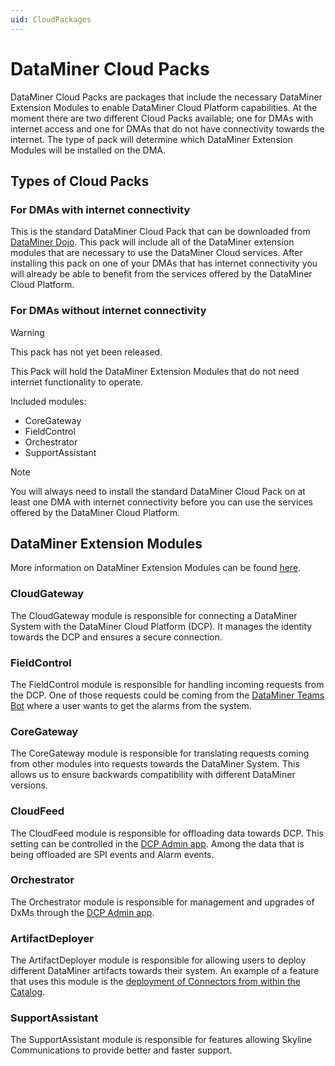 ```yaml
---
uid: CloudPackages
---
```


# DataMiner Cloud Packs

DataMiner Cloud Packs are packages that include the necessary DataMiner Extension Modules to enable DataMiner Cloud Platform capabilities.
At the moment there are two different Cloud Packs available; one for DMAs with internet access and one for DMAs that do not have connectivity towards the internet. The type of pack will determine which DataMiner Extension Modules will be installed on the DMA.

## Types of Cloud Packs

### For DMAs with internet connectivity

This is the standard DataMiner Cloud Pack that can be downloaded from [DataMiner Dojo](https://community.dataminer.services/downloads/). This pack will include all of the DataMiner extension modules that are necessary to use the DataMiner Cloud services. After installing this pack on one of your DMAs that has internet connectivity you will already be able to benefit from the services offered by the DataMiner Cloud Platform.

### For DMAs without internet connectivity

> [!WARNING]
> This pack has not yet been released.

This Pack will hold the DataMiner Extension Modules that do not need internet functionality to operate.

Included modules:

* CoreGateway
* FieldControl
* Orchestrator
* SupportAssistant

> [!NOTE]
> You will always need to install the standard DataMiner Cloud Pack on at least one DMA with internet connectivity before you can use the services offered by the DataMiner Cloud Platform.

## DataMiner Extension Modules

More information on DataMiner Extension Modules can be found [here](xref:DataMinerExtensionModules).

### CloudGateway

The CloudGateway module is responsible for connecting a DataMiner System with the DataMiner Cloud Platform (DCP). It manages the identity towards the DCP and ensures a secure connection.

### FieldControl

The FieldControl module is responsible for handling incoming requests from the DCP. One of those requests could be coming from the [DataMiner Teams Bot](xref:DataMiner_Teams_bot) where a user wants to get the alarms from the system.

### CoreGateway

The CoreGateway module is responsible for translating requests coming from other modules into requests towards the DataMiner System. This allows us to ensure backwards compatibility with different DataMiner versions.

### CloudFeed

The CloudFeed module is responsible for offloading data towards DCP. This setting can be controlled in the [DCP Admin app](xref:Controlling_cloudfeed_data_offloads). Among the data that is being offloaded are SPI events and Alarm events.

### Orchestrator

The Orchestrator module is responsible for management and upgrades of DxMs through the [DCP Admin app](xref:Managing_cloud-connected_nodes).

### ArtifactDeployer

The ArtifactDeployer module is responsible for allowing users to deploy different DataMiner artifacts towards their system. An example of a feature that uses this module is the [deployment of Connectors from within the Catalog](xref:Deploying_A_DataMiner_Connector_to_your_system).

### SupportAssistant

The SupportAssistant module is responsible for features allowing Skyline Communications to provide better and faster support.
